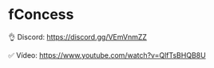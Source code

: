 # fConcess

👌 Discord: https://discord.gg/VEmVnmZZ

✅ Vídeo: https://www.youtube.com/watch?v=QlfTsBHQB8U

